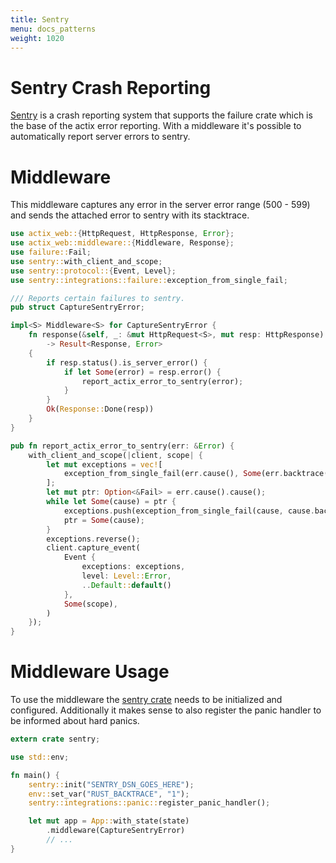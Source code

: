 ```yaml
---
title: Sentry
menu: docs_patterns
weight: 1020
---
```


# Sentry Crash Reporting

[Sentry](https://sentry.io/) is a crash reporting system that supports the
failure crate which is the base of the actix error reporting.  With a
middleware it's possible to automatically report server errors to sentry.

# Middleware

This middleware captures any error in the server error range (500 - 599)
and sends the attached error to sentry with its stacktrace.

```rust
use actix_web::{HttpRequest, HttpResponse, Error};
use actix_web::middleware::{Middleware, Response};
use failure::Fail;
use sentry::with_client_and_scope;
use sentry::protocol::{Event, Level};
use sentry::integrations::failure::exception_from_single_fail;

/// Reports certain failures to sentry.
pub struct CaptureSentryError;

impl<S> Middleware<S> for CaptureSentryError {
    fn response(&self, _: &mut HttpRequest<S>, mut resp: HttpResponse)
        -> Result<Response, Error>
    {
        if resp.status().is_server_error() {
            if let Some(error) = resp.error() {
                report_actix_error_to_sentry(error);
            }
        }
        Ok(Response::Done(resp))
    }
}

pub fn report_actix_error_to_sentry(err: &Error) {
    with_client_and_scope(|client, scope| {
        let mut exceptions = vec![
            exception_from_single_fail(err.cause(), Some(err.backtrace())),
        ];
        let mut ptr: Option<&Fail> = err.cause().cause();
        while let Some(cause) = ptr {
            exceptions.push(exception_from_single_fail(cause, cause.backtrace()));
            ptr = Some(cause);
        }
        exceptions.reverse();
        client.capture_event(
            Event {
                exceptions: exceptions,
                level: Level::Error,
                ..Default::default()
            },
            Some(scope),
        )
    });
}
```

# Middleware Usage

To use the middleware the [sentry crate](https://crates.io/crates/sentry) needs to be
initialized and configured.  Additionally it makes sense to also register the panic handler
to be informed about hard panics.

```rust
extern crate sentry;

use std::env;

fn main() {
    sentry::init("SENTRY_DSN_GOES_HERE");
    env::set_var("RUST_BACKTRACE", "1");
    sentry::integrations::panic::register_panic_handler();

    let mut app = App::with_state(state)
        .middleware(CaptureSentryError)
        // ...
}
```
